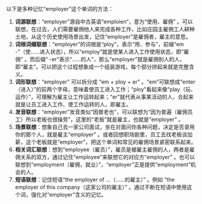 以下是多种记忆“employer”这个单词的方法：
1. **词源联想**：“employer”源自中古英语“emploien”，意为“使用、雇佣” 。可以联想，在过去，人们需要雇佣他人来完成各种工作，比如庄园主雇佣工人耕种土地，从这个历史使用场景出发，记住“employer”是雇佣者，雇主的意思。
2. **词根词缀联想**：“employer”的词根是“ploy”，表示“用、参与”，前缀“em -”（使……进入状态），所以“employ”就是使某人进入工作使用状态，即“雇佣” 。而后缀“ -er”表示“……的人”，那么“employer”就是雇佣别人的人，即“雇主”。可以把这个过程想象成一个组装游戏，每个部分拼起来就是完整含义。
3. **词形联想**：“employer” 可以拆分成 “em + ploy + er” 。“em”可联想成“enter（进入）”的前两个字母，意味着使员工进入工作；“ploy”看起来像“play（玩、运作）”，可理解为雇主让工作运转起来；“er”就代表从事某活动的人，合起来就是让员工进入工作、使工作运转的人，即雇主。
4. **发音联想**：“employer”发音类似“因普老也”，可以联想为“因为普遍（雇佣员工）所以老板也很操劳”，这里的“老板”就是雇主，也就是“employer” 。
5. **场景联想**：想象自己去一家公司面试，坐在对面问你各种问题，决定是否录用你的那个人，就是雇主“employer” 。或者回想职场剧里，员工去找老板谈加薪，这个老板就是“employer”，把这个单词和常见的雇佣场景紧密联系起来。
6. **相关词汇联想**：想到“employee（雇员）”，雇员是被雇主雇佣的人，两者是雇佣关系的双方，通过记住“employee”来联想它的对应方“employer” 。也可以联想到“employment（雇佣，就业）”，“employer”正是提供“employment”机会的人。
7. **短语联想**：记住短语“the employer of …（……的雇主）” 。例如 “the employer of this company（这家公司的雇主）” 。通过不断在短语中使用这个词，强化对“employer”含义的记忆。 